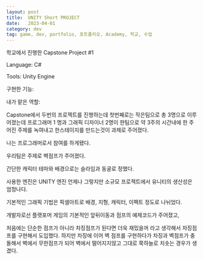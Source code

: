 ```yaml
---
layout: post
title:  UNITY Short PROJECT
date:   2023-04-01
category: dev
tag: game, dev, portfolio, 포트폴리오, Academy, 학교, 수업
---
```



학교에서 진행한 Capstone Project #1

Language: C#

Tools: Unity Engine

구현한 기능:

내가 맡은 역할:

Capstone에서 두번의 프로젝트를 진행하는데
첫번째로는 작은팀으로 총 3명으로 이루어졌는데
프로그래머 1 명과 그래픽 디자이너 2명이 한팀으로
약 3주의 시간내에 한 주어진 주제를 녹여내고 한스테이지를 만드는것이 과제로 주어졌다.

나는 프로그래머로서 참여를 하게됐다.

우리팀은 주제로 벽점프가 주어졌다.

간단한 캐릭터 테마와 배경으로는 슬라임과 동굴로 정했다.

사용한 엔진은 UNITY 엔진
언제나 그렇지만 소규모 프로젝트에서 유니티의 생산성은 엄청나다.

기본적인 그래픽 기법은 픽셀아트로
배경, 지형, 캐릭터, 이펙트 정도로 나뉘었다.

개발자로선 플랫포머 게임의 기본적인 앞뒤이동과 점프의 예제코드가 주어졌고,

처음에는 단순한 점프가 아니라 차징점프가 된다면 더욱 재밌을꺼 라고 생각해서
차징점프를 구현해서 도입했다.
하지만 차징에 이어 벽 점프를 구현하다가
차징과 벽점프가 충돌해서
벽에서 무한점프가 되어 벽에서 떨어지지않고 그대로 쭉하늘로 치솟는 경우가 생겼다.

<img></img>
